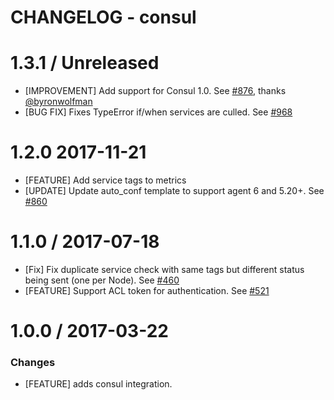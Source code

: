 # CHANGELOG - consul

1.3.1 / Unreleased
==================

* [IMPROVEMENT] Add support for Consul 1.0. See [#876][], thanks [@byronwolfman][]
* [BUG FIX] Fixes TypeError if/when services are culled. See [#968][]


1.2.0 2017-11-21
==================

* [FEATURE] Add service tags to metrics
* [UPDATE] Update auto_conf template to support agent 6 and 5.20+. See [#860][]


1.1.0 / 2017-07-18
==================

* [Fix] Fix duplicate service check with same tags but different status being sent (one per Node). See [#460][]
* [FEATURE] Support ACL token for authentication. See [#521][]

1.0.0 / 2017-03-22
==================

### Changes

* [FEATURE] adds consul integration.

<!--- The following link definition list is generated by PimpMyChangelog --->
[#460]: https://github.com/DataDog/integrations-core/issues/460
[#521]: https://github.com/DataDog/integrations-core/issues/521
[#860]: https://github.com/DataDog/integrations-core/issues/860
[#876]: https://github.com/DataDog/integrations-core/pull/876
[#968]: https://github.com/DataDog/integrations-core/pull/968
[@byronwolfman]: https://github.com/byronwolfman
